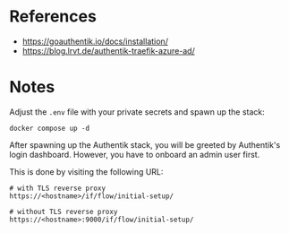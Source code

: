 # References

- https://goauthentik.io/docs/installation/
- https://blog.lrvt.de/authentik-traefik-azure-ad/

# Notes

Adjust the `.env` file with your private secrets and spawn up the stack:

````
docker compose up -d
````

After spawning up the Authentik stack, you will be greeted by Authentik's login dashboard. However, you have to onboard an admin user first. 

This is done by visiting the following URL: 

````
# with TLS reverse proxy
https://<hostname>/if/flow/initial-setup/

# without TLS reverse proxy
https://<hostname>:9000/if/flow/initial-setup/
````
